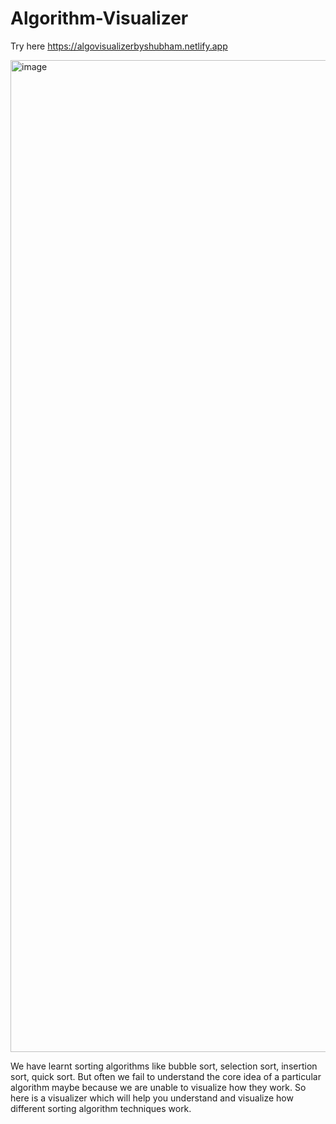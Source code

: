 # Algorithm-Visualizer

Try here 
https://algovisualizerbyshubham.netlify.app

<img width="1587" alt="image" src="https://github.com/ShubhamSharma2003/Algorithm-Visualizer/assets/117969915/1bf17831-12b5-487a-b34e-ec14e8e455b8">

We have learnt sorting algorithms like bubble sort, selection sort, insertion sort, quick sort. But often we fail to understand the core idea of a particular algorithm maybe because we are unable to visualize how they work.
So here is a visualizer which will help you understand and visualize how different sorting algorithm techniques work.

